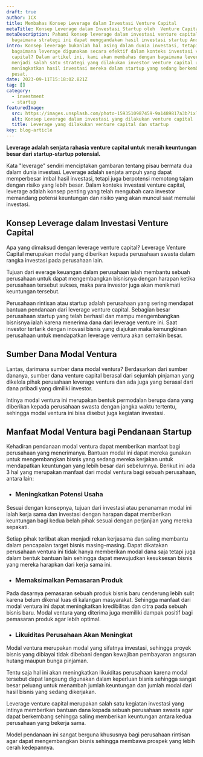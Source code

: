 ```yaml
---
draft: true
author: ICX
title: Membahas Konsep Leverage dalam Investasi Venture Capital
metaTitle: Konsep Leverage dalam Investasi Startup oleh  Venture Capital
metaDescription: Pahami konsep leverage dalam investasi venture capital dan
  bagaimana strategi ini dapat menggandakan hasil investasi startup Anda.
intro: Konsep leverage bukanlah hal asing dalam dunia investasi, tetapi
  bagaimana leverage digunakan secara efektif dalam konteks investasi venture
  capital? Dalam artikel ini, kami akan membahas dengan bagaimana leverage dapat
  menjadi salah satu strategi yang dilakukan investor venture capital untuk
  meningkatkan hasil investasi mereka dalam startup yang sedang berkembang
  pesat.
date: 2023-09-11T15:18:02.821Z
tag: []
category:
  - investment
  - startup
featuredImage:
  src: https://images.unsplash.com/photo-1593510987459-9a1489817a3b?ixlib=rb-4.0.3&ixid=M3wxMjA3fDB8MHxzZWFyY2h8MTJ8fGNhcGl0YWx8ZW58MHx8MHx8fDA%3D&auto=format&fit=crop&w=400&q=60
  alt: Konsep Leverage dalam investasi yang dilakukan venture capital
  title: Leverage yang dilakukan venture capital dan startup
key: blog-article
---
```

**Leverage adalah senjata rahasia venture capital untuk meraih keuntungan besar dari startup-startup potensial.** 

Kata "leverage" sendiri menciptakan gambaran tentang pisau bermata dua dalam dunia investasi. Leverage adalah senjata ampuh yang dapat memperbesar imbal hasil investasi, tetapi juga berpotensi memotong tajam dengan risiko yang lebih besar. Dalam konteks investasi venture capital, leverage adalah konsep penting yang telah mengubah cara investor memandang potensi keuntungan dan risiko yang akan muncul saat memulai investasi. 

## K﻿onsep Leverage dalam Investasi Venture Capital

Apa yang dimaksud dengan leverage venture capital? Leverage Venture Capital merupakan modal yang diberikan kepada perusahaan swasta dalam rangka investasi pada perusahaan lain. 

Tujuan dari everage keuangan dalam perusahaan ialah membantu sebuah perusahaan untuk dapat mengembangkan bisnisnya dengan harapan ketika perusahaan tersebut sukses, maka para investor juga akan menikmati keuntungan tersebut.

Perusahaan rintisan atau startup adalah perusahaan yang sering mendapat bantuan pendanaan dari leverage venture capital. Sebagian besar perusahaan startup yang telah berhasil dan mampu mengembangkan bisnisnya ialah karena menerima dana dari leverage venture ini. Saat investor tertarik dengan inovasi bisnis yang diajukan maka kemungkinan perusahaan untuk mendapatkan leverage ventura akan semakin besar.

## Sumber Dana Modal Ventura

Lantas, darimana sumber dana modal ventura? Berdasarkan dari sumber dananya, sumber dana venture capital berasal dari sejumlah pinjaman yang dikelola pihak perusahaan leverage ventura dan ada juga yang berasal dari dana pribadi yang dimiliki investor. 

Intinya modal ventura ini merupakan bentuk permodalan berupa dana yang diberikan kepada perusahaan swasta dengan jangka waktu tertentu, sehingga modal ventura ini bisa disebut juga kegiatan investasi.

## Manfaat Modal Ventura bagi Pendanaan Startup

Kehadiran pendanaan modal ventura dapat memberikan manfaat bagi perusahaan yang menerimanya. Bantuan modal ini dapat mereka gunakan untuk mengembangkan bisnis yang sedang mereka kerjakan untuk mendapatkan keuntungan yang lebih besar dari sebelumnya. Berikut ini ada 3 hal yang merupakan manfaat dari modal ventura bagi sebuah perusahaan, antara lain:

* ### Meningkatkan Potensi Usaha

Sesuai dengan konsepnya, tujuan dari investasi atau penanaman modal ini ialah kerja sama dan investasi dengan harapan dapat memberikan keuntungan bagi kedua belah pihak sesuai dengan perjanjian yang mereka sepakati. 

Setiap pihak terlibat akan menjadi rekan kerjasama dan saling membantu dalam pencapaian target bisnis masing–masing. Dapat dikatakan perusahaan ventura ini tidak hanya memberikan modal dana saja tetapi juga dalam bentuk bantuan lain sehingga dapat mewujudkan kesuksesan bisnis yang mereka harapkan dari kerja sama ini.

* ### Memaksimalkan Pemasaran Produk

Pada dasarnya pemasaran sebuah produk bisnis baru cenderung lebih sulit karena belum dikenal luas di kalangan masyarakat. Sehingga manfaat dari modal ventura ini dapat meningkatkan kredibilitas dan citra pada sebuah bisnis baru. Modal ventura yang diterima juga memiliki dampak positif bagi pemasaran produk agar lebih optimal.

* ### Likuiditas Perusahaan Akan Meningkat 

Modal ventura merupakan modal yang sifatnya investasi, sehingga proyek bisnis yang dibiayai tidak dibebani dengan kewajiban pembayaran angsuran hutang maupun bunga pinjaman. 

Tentu saja hal ini akan meningkatkan likuiditas perusahaan karena modal tersebut dapat langsung digunakan dalam keperluan bisnis sehingga sangat besar peluang untuk menambah jumlah keuntungan dan jumlah modal dari hasil bisnis yang sedang dikerjakan.

Leverage venture capital merupakan salah satu kegiatan investasi yang intinya memberikan bantuan dana kepada sebuah perusahaan swasta agar dapat berkembang sehingga saling memberikan keuntungan antara kedua perusahaan yang bekerja sama.

Model pendanaan ini sangat berguna khususnya bagi perusahaan rintisan agar dapat mengembangkan bisnis sehingga membawa prospek yang lebih cerah kedepannya.

<!--EndFragment-->